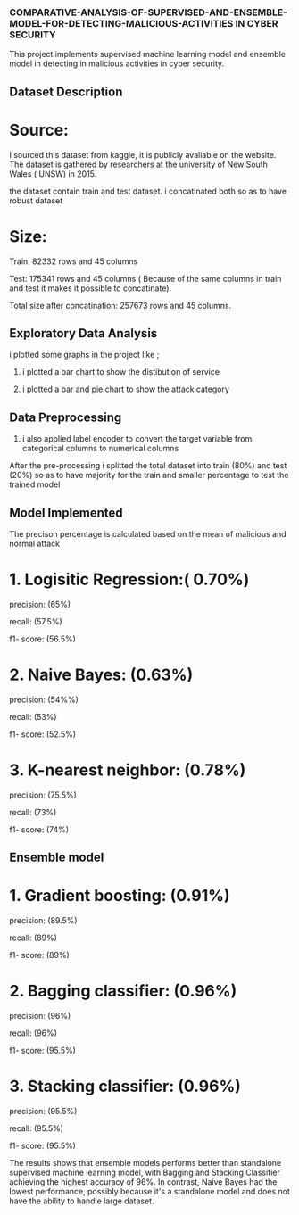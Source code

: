 ### COMPARATIVE-ANALYSIS-OF-SUPERVISED-AND-ENSEMBLE-MODEL-FOR-DETECTING-MALICIOUS-ACTIVITIES IN CYBER SECURITY 

This project implements supervised machine learning model and ensemble model in detecting in malicious activities in cyber security. 

## Dataset Description 

# Source: 

I sourced this dataset from kaggle, it is publicly avaliable on the website. The dataset is gathered by researchers at the university of New South Wales ( UNSW) in 2015. 

the dataset contain train and test dataset. i concatinated both so as to have robust dataset 

# Size: 

Train: 82332 rows and 45 columns 

Test: 175341 rows and 45 columns ( Because of the same columns in train and test it makes it possible to concatinate). 

Total size after concatination: 257673 rows and 45 columns. 

## Exploratory Data Analysis 

i plotted some graphs in the project like ; 

1. i plotted a bar chart to show the distibution of service

2. i plotted a bar and pie chart to show the attack category

## Data Preprocessing 

1. i also applied label encoder to convert the target variable from categorical columns to numerical columns

After the pre-processing i splitted the total dataset into train (80%) and test (20%) so as to have majority for the train and smaller percentage to test the trained model

## Model Implemented 

The precison percentage is calculated based on the mean of malicious and normal attack

# 1. Logisitic Regression:( 0.70%)

precision: (65%)

recall: (57.5%)

f1- score: (56.5%)

# 2. Naive Bayes: (0.63%)

precision: (54%%)

recall: (53%)

f1- score: (52.5%)

# 3. K-nearest neighbor: (0.78%)

precision: (75.5%)

recall: (73%)

f1- score: (74%)

## Ensemble model 

# 1. Gradient boosting: (0.91%)

precision: (89.5%)

recall: (89%)

f1- score: (89%)

# 2. Bagging classifier: (0.96%)

precision: (96%)

recall: (96%)

f1- score: (95.5%)

# 3. Stacking classifier: (0.96%)

precision: (95.5%)

recall: (95.5%)

f1- score: (95.5%)

The results shows that ensemble models performs better than standalone supervised machine learning model, with Bagging and Stacking Classifier achieving the highest accuracy of 96%. In contrast, Naive Bayes had the lowest performance, possibly because it's a standalone model and does not have the ability to handle large dataset. 
